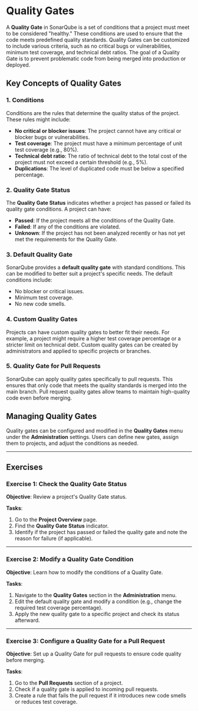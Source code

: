 # Quality Gates

A **Quality Gate** in SonarQube is a set of conditions that a project must meet to be considered "healthy." These conditions are used to ensure that the code meets predefined quality standards. Quality Gates can be customized to include various criteria, such as no critical bugs or vulnerabilities, minimum test coverage, and technical debt ratios. The goal of a Quality Gate is to prevent problematic code from being merged into production or deployed.

## Key Concepts of Quality Gates

### 1. Conditions
Conditions are the rules that determine the quality status of the project. These rules might include:
- **No critical or blocker issues**: The project cannot have any critical or blocker bugs or vulnerabilities.
- **Test coverage**: The project must have a minimum percentage of unit test coverage (e.g., 80%).
- **Technical debt ratio**: The ratio of technical debt to the total cost of the project must not exceed a certain threshold (e.g., 5%).
- **Duplications**: The level of duplicated code must be below a specified percentage.

### 2. Quality Gate Status
The **Quality Gate Status** indicates whether a project has passed or failed its quality gate conditions. A project can have:
- **Passed**: If the project meets all the conditions of the Quality Gate.
- **Failed**: If any of the conditions are violated.
- **Unknown**: If the project has not been analyzed recently or has not yet met the requirements for the Quality Gate.

### 3. Default Quality Gate
SonarQube provides a **default quality gate** with standard conditions. This can be modified to better suit a project's specific needs. The default conditions include:
- No blocker or critical issues.
- Minimum test coverage.
- No new code smells.

### 4. Custom Quality Gates
Projects can have custom quality gates to better fit their needs. For example, a project might require a higher test coverage percentage or a stricter limit on technical debt. Custom quality gates can be created by administrators and applied to specific projects or branches.

### 5. Quality Gate for Pull Requests
SonarQube can apply quality gates specifically to pull requests. This ensures that only code that meets the quality standards is merged into the main branch. Pull request quality gates allow teams to maintain high-quality code even before merging.

## Managing Quality Gates
Quality gates can be configured and modified in the **Quality Gates** menu under the **Administration** settings. Users can define new gates, assign them to projects, and adjust the conditions as needed.

---

## Exercises

### Exercise 1: Check the Quality Gate Status

**Objective**: 
Review a project's Quality Gate status.

**Tasks**:
1. Go to the **Project Overview** page.
2. Find the **Quality Gate Status** indicator.
3. Identify if the project has passed or failed the quality gate and note the reason for failure (if applicable).

---

### Exercise 2: Modify a Quality Gate Condition

**Objective**: 
Learn how to modify the conditions of a Quality Gate.

**Tasks**:
1. Navigate to the **Quality Gates** section in the **Administration** menu.
2. Edit the default quality gate and modify a condition (e.g., change the required test coverage percentage).
3. Apply the new quality gate to a specific project and check its status afterward.

---

### Exercise 3: Configure a Quality Gate for a Pull Request

**Objective**: 
Set up a Quality Gate for pull requests to ensure code quality before merging.

**Tasks**:
1. Go to the **Pull Requests** section of a project.
2. Check if a quality gate is applied to incoming pull requests.
3. Create a rule that fails the pull request if it introduces new code smells or reduces test coverage.
